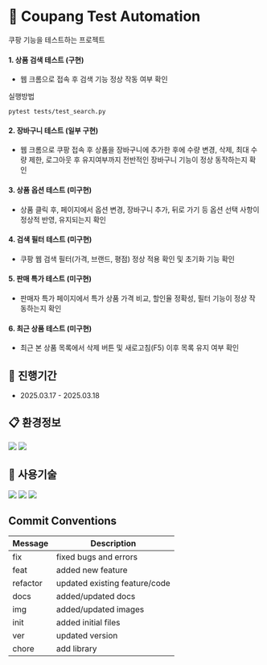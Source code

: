 # 🛒 Coupang Test Automation

쿠팡 기능을 테스트하는 프로젝트

#### 1. 상품 검색 테스트 (구현)
- 웹 크롬으로 접속 후 검색 기능 정상 작동 여부 확인

실행방법
```
pytest tests/test_search.py
```

#### 2. 장바구니 테스트 (일부 구현)
- 웹 크롬으로 쿠팡 접속 후 상품을 장바구니에 추가한 후에 수량 변경, 삭제, 최대 수량 제한, 로그아웃 후 유지여부까지 전반적인 장바구니 기능이 정상 동작하는지 확인


#### 3. 상품 옵션 테스트 (미구현)
- 상품 클릭 후, 페이지에서 옵션 변경, 장바구니 추가, 뒤로 가기 등 옵션 선택 사항이 정상적 반영, 유지되는지 확인


#### 4. 검색 필터 테스트 (미구현)
- 쿠팡 웹 검색 필터(가격, 브랜드, 평점) 정상 적용 확인 및 초기화 기능 확인


#### 5. 판매 특가 테스트 (미구현)
- 판매자 특가 페이지에서 특가 상품 가격 비교, 할인율 정확성, 필터 기능이 정상 작동하는지 확인


#### 6. 최근 상품 테스트 (미구현)
- 최근 본 상품 목록에서 삭제 버튼 및 새로고침(F5) 이후 목록 유지 여부 확인



## 📅 진행기간
- 2025.03.17 - 2025.03.18

## 📋 환경정보
<img src="https://img.shields.io/badge/Google%20Chrome%20134ver-4285F4?style=for-the-badge&logo=GoogleChrome&logoColor=white">
<img src="https://img.shields.io/badge/Windows%2010-0078D6?style=for-the-badge&logo=windows&logoColor=white">

## 🔧 사용기술
<img src="https://img.shields.io/badge/python-3670A0?style=for-the-badge&logo=python&logoColor=ffdd54">
<img src="https://img.shields.io/badge/-selenium-%43B02A?style=for-the-badge&logo=selenium&logoColor=white">
<img src="https://img.shields.io/badge/pytest-%23ffffff.svg?style=for-the-badge&logo=pytest&logoColor=2f9fe3">

## Commit Conventions
| Message  | Description                   |
| -------- | ----------------------------- |
| fix      | fixed bugs and errors         |
| feat     | added new feature             |
| refactor | updated existing feature/code |
| docs     | added/updated docs            |
| img      | added/updated images          |
| init     | added initial files           |
| ver      | updated version               |
| chore    | add library                   |
